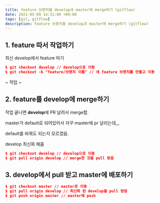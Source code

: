 ```yaml
---
title: feature 브랜치를 develop과 master에 merge하기 (gitflow)
date: 2021-05-09 14:31:00 +09:00
tags: [git, gitflow]
description: feature 브랜치를 develop과 master에 merge하기 (gitflow)
---
```




## 1. feature 따서 작업하기



최신 develop에서 feature 따기

```json
$ git checkout develop // develop으로 이동
$ git checkout -b "feature/브랜치 이름" // 새 feature 브랜치를 만들고 이동
```



~ 작업 ~





## 2. feature를 develop에 merge하기

작업 끝나면 **develop**에 PR 날려서 merge함.

master가 default로 되어있어서 자꾸 master에 pr 날리는데,,, 

default를 바꿔도 되는지 모르겠음.



develop 최신화 해줌

```json
$ git checkout develop // develop으로 이동
$ git pull origin develop // merge한 것을 pull 받음
```





## 3. develop에서 pull 받고 master에 배포하기

```json
$ git checkout master // master로 이동
$ git pull origin develop // 최신화 된 develop을 pull 받음
$ git push origin master // master에 push
```



